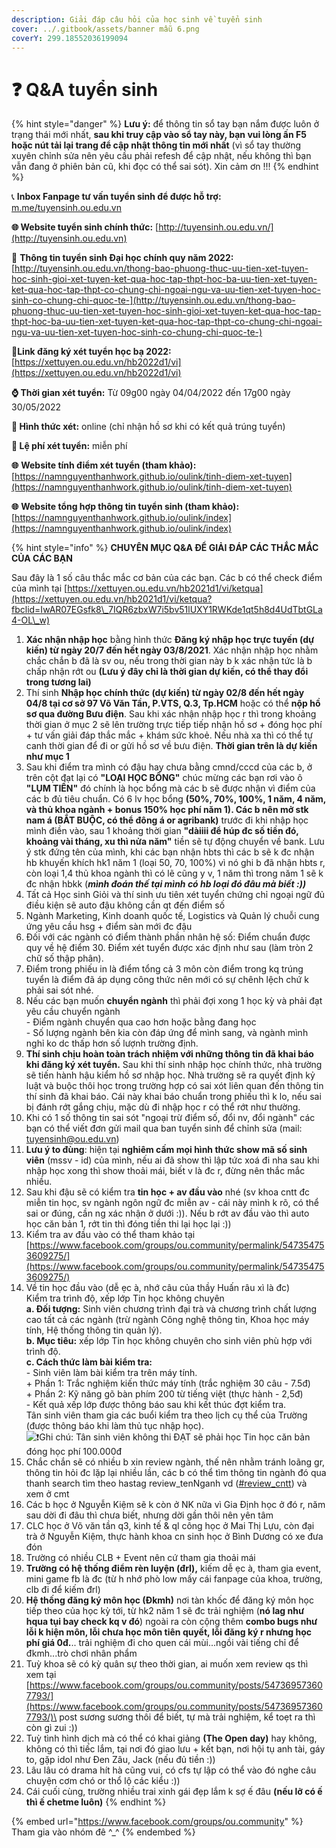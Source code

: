 ```yaml
---
description: Giải đáp câu hỏi của học sinh về tuyển sinh
cover: ../.gitbook/assets/banner mẫu 6.png
coverY: 299.18552036199094
---
```


# ❓ Q\&A tuyển sinh

{% hint style="danger" %}
**Lưu ý:** để thông tin sổ tay bạn nắm được luôn ở trạng thái mới nhất, **sau khi truy cập vào sổ tay này, bạn vui lòng ấn F5 hoặc nút tải lại trang để cập nhật thông tin mới nhất** (vì sổ tay thường xuyên chỉnh sửa nên yêu cầu phải refesh để cập nhật, nếu không thì bạn vẫn đang ở phiên bản cũ, khi đọc có thể sai sót). Xin cảm ơn !!!
{% endhint %}

📞 **Inbox Fanpage tư vấn tuyển sinh để được hỗ trợ:** [m.me/tuyensinh.ou.edu.vn](https://m.me/tuyensinh.ou.edu.vn)

**🌐 Website tuyển sinh chính thức:** [http://tuyensinh.ou.edu.vn/](http://tuyensinh.ou.edu.vn)

🔗 **Thông tin tuyển sinh Đại học chính quy năm 2022:** [http://tuyensinh.ou.edu.vn/thong-bao-phuong-thuc-uu-tien-xet-tuyen-hoc-sinh-gioi-xet-tuyen-ket-qua-hoc-tap-thpt-hoc-ba-uu-tien-xet-tuyen-ket-qua-hoc-tap-thpt-co-chung-chi-ngoai-ngu-va-uu-tien-xet-tuyen-hoc-sinh-co-chung-chi-quoc-te-](http://tuyensinh.ou.edu.vn/thong-bao-phuong-thuc-uu-tien-xet-tuyen-hoc-sinh-gioi-xet-tuyen-ket-qua-hoc-tap-thpt-hoc-ba-uu-tien-xet-tuyen-ket-qua-hoc-tap-thpt-co-chung-chi-ngoai-ngu-va-uu-tien-xet-tuyen-hoc-sinh-co-chung-chi-quoc-te-)

🔗**Link đăng ký xét tuyển học bạ 2022:** [https://xettuyen.ou.edu.vn/hb2022d1/vi](https://xettuyen.ou.edu.vn/hb2022d1/vi)

**⌚ Thời gian xét tuyển:** Từ 09g00 ngày 04/04/2022 đến 17g00 ngày 30/05/2022&#x20;

**📌 Hình thức xét:** online (chỉ nhận hồ sơ khi có kết quả trúng tuyển)

**📌 Lệ phí xét tuyển:** miễn phí

**🌐** **Website tính điểm xét tuyển (tham khảo):** [https://namnguyenthanhwork.github.io/oulink/tinh-diem-xet-tuyen](https://namnguyenthanhwork.github.io/oulink/tinh-diem-xet-tuyen)

**🌐** **Website tổng hợp thông tin tuyển sinh (tham khảo):** [https://namnguyenthanhwork.github.io/oulink/index](https://namnguyenthanhwork.github.io/oulink/index)

{% hint style="info" %}
**CHUYÊN MỤC Q\&A ĐỂ GIẢI ĐÁP CÁC THẮC MẮC CỦA CÁC BẠN**

Sau đây là 1 số câu thắc mắc cơ bản của các bạn. Các b có thể check điểm của mình tại [https://xettuyen.ou.edu.vn/hb2021d1/vi/ketqua](https://xettuyen.ou.edu.vn/hb2021d1/vi/ketqua?fbclid=IwAR07EGsfk8\_7IQR6zbxW7i5bv51lUXY1RWKde1qt5h8d4UdTbtGLa4-OL\_w)

1. **Xác nhận nhập học** bằng hình thức **Đăng ký nhập học trực tuyến (dự kiến) từ ngày 20/7 đến hết ngày 03/8/2021**. Xác nhận nhập học nhằm chắc chắn b đã là sv ou, nếu trong thời gian này b k xác nhận tức là b chấp nhận rớt ou **(Lưu ý đây chỉ là thời gian dự kiến, có thể thay đổi trong tương lai)**
2. Thí sinh **Nhập học chính thức (dự kiến) từ ngày 02/8 đến hết ngày 04/8 tại cơ sở 97 Võ Văn Tần, P.VTS, Q.3, Tp.HCM** hoặc có thể **nộp hồ sơ qua đường Bưu điện**. Sau khi xác nhận nhập học r thì trong khoảng thời gian ở mục 2 sẽ lên trường trực tiếp tiếp nhận hồ sơ + đóng học phí + tư vấn giải đáp thắc mắc + khám sức khoẻ. Nếu nhà xa thì có thể tự canh thời gian để đi or gửi hồ sơ về bưu điện. **Thời gian trên là dự kiến như mục 1**
3. Sau khi điểm tra mình có đậu hay chưa bằng cmnd/cccd của các b, ở trên cột đạt lại có **"LOẠI HỌC BỔNG"** chúc mừng các bạn rơi vào ô **"LỤM TIỀN"** đó chính là học bổng mà các b sẽ được nhận vì điểm của các b đủ tiêu chuẩn. Có 6 lv học bổng **(50%, 70%, 100%, 1 năm, 4 năm, và thủ khoa ngành + bonus 150% học phí năm 1). Các b nên mở stk nam á (BẮT BUỘC, có thể đông á or agribank)** trước đi khi nhập học mình điền vào, sau 1 khoảng thời gian **"dàiiii để húp đc số tiền đó, khoảng vài tháng, xu thì nửa năm"** tiền sẽ tự động chuyển về bank. Lưu ý stk đứng tên của mình, khi các bạn nhận hbts thì các b sẽ k đc nhận hb khuyến khích hk1 năm 1 (loại 50, 70, 100%) vì nó ghi b đã nhận hbts r, còn loại 1,4 thủ khoa ngành thì có lẽ cũng y v, 1 năm thì trong năm 1 sẽ k đc nhận hbkk (_**mình đoán thế tại mình có hb loại đó đâu mà biết :))**_
4. Tất cả Học sinh Giỏi và thí sinh ưu tiên xét tuyển chứng chỉ ngoại ngữ đủ điều kiện sẽ auto đậu không cần qt đến điểm số
5. Ngành Marketing, Kinh doanh quốc tế, Logistics và Quản lý chuỗi cung ứng yêu cầu hsg + điểm sàn mới đc đậu
6. Đối với các ngành có điểm thành phần nhân hệ số: Điểm chuẩn được quy về hệ điểm 30. Điểm xét tuyển được xác định như sau (làm tròn 2 chữ số thập phân).
7. Điểm trong phiếu in là điểm tổng cả 3 môn còn điểm trong kq trúng tuyển là điểm đã áp dụng công thức nên mới có sự chênh lệch chứ k phải sai sót nhé.
8. Nếu các bạn muốn **chuyển ngành** thì phải đợi xong 1 học kỳ và phải đạt yêu cầu chuyển ngành\
   \- Điểm ngành chuyển qua cao hơn hoặc bằng đang học\
   \- Số lượng ngành bên kia còn đáp ứng để mình sang, và ngành mình nghỉ ko dc thấp hơn số lượnh trường định.
9. **Thí sinh chịu hoàn toàn trách nhiệm với những thông tin đã khai báo khi đăng ký xét tuyển.** Sau khi thí sinh nhập học chính thức, nhà trường sẽ tiến hành hậu kiểm hồ sơ nhập học. Nhà trường sẽ ra quyết định kỷ luật và buộc thôi học trong trường hợp có sai xót liên quan đến thông tin thí sinh đã khai báo. Cái này khai báo chuẩn trong phiếu thì k lo, nếu sai bị đánh rớt gắng chịu, mặc dù đi nhập học r có thể rớt như thường.
10. Khi có 1 số thông tin sai sót "ngoại trừ điểm số, đổi nv, đổi ngành" các bạn có thể viết đơn gửi mail qua ban tuyển sinh để chỉnh sửa (mail: tuyensinh@ou.edu.vn)
11. **Lưu ý to đùng**: hiện tại **nghiêm cấm mọi hình thức show mã số sinh viên** (mssv - id) của mình, nếu ai đã show thì lập tức xoá đi nha sau khi nhập học xong thì show thoải mái, biết v là đc r, đừng nên thắc mắc nhiều.
12. Sau khi đậu sẽ có kiểm tra **tin học + av đầu vào** nhé (sv khoa cntt đc miễn tin học, sv ngành ngôn ngữ đc miễn av - cái này mình k rõ, có thể sai or đúng, cần ng xác nhận ở dưới :)). Nếu b rớt av đầu vào thì auto học căn bản 1, rớt tin thì đóng tiền thi lại học lại :))
13. Kiểm tra av đầu vào có thể tham khảo tại [https://www.facebook.com/groups/ou.community/permalink/547354753609275/](https://www.facebook.com/groups/ou.community/permalink/547354753609275/)
14. Về tin học đầu vào (dễ ẹc à, nhớ câu của thầy Huấn râu xì là đc)\
    Kiểm tra trình độ, xếp lớp Tin học không chuyên\
    **a. Đối tượng:** Sinh viên chương trình đại trà và chương trình chất lượng cao tất cả các ngành (trừ ngành Công nghệ thông tin, Khoa học máy tính, Hệ thống thông tin quản lý).\
    **b. Mục tiêu:** xếp lớp Tin học không chuyên cho sinh viên phù hợp với trình độ.\
    **c. Cách thức làm bài kiểm tra:**\
    \- Sinh viên làm bài kiểm tra trên máy tính.\
    \+ Phần 1: Trắc nghiệm kiến thức máy tính (trắc nghiệm 30 câu - 7.5đ)\
    \+ Phần 2: Kỹ năng gõ bàn phím 200 từ tiếng việt (thực hành - 2,5đ)\
    \- Kết quả xếp lớp được thông báo sau khi kết thúc đợt kiểm tra.\
    Tân sinh viên tham gia các buổi kiểm tra theo lịch cụ thể của Trường (được thông báo khi làm thủ tục nhập học).\
    ![❗️](https://static.xx.fbcdn.net/images/emoji.php/v9/td7/1.5/16/2757.png)Ghi chú: Tân sinh viên không thi ĐẠT sẽ phải học Tin học căn bản đóng học phí 100.000đ
15. Chắc chắn sẽ có nhiều b xin review ngành, thế nên nhằm tránh loãng gr, thông tin hỏi đc lặp lại nhiều lần, các b có thể tìm thông tin ngành đó qua thanh search tìm theo hastag review\_tenNganh vd ([#review\_cntt](https://www.facebook.com/hashtag/review\_cntt?\_\_eep\_\_=6&\_\_gid\_\_=1021019474981327&\_\_cft\_\_\[0]=AZWFGHw9N5oVPz\_hGgAEehH0k9QfvIoGxe\_hZmieiBWfZNwB1sXoEL6Kt\_gnvtqzglKEs1i989b\_85AZDGj404Q\_OmP-c9Wt1S7kYclvq9Y30e69RSvl-F6RH3OjzYeobEM&\_\_tn\_\_=\*NK-R)) và xem ở cmt
16. Các b học ở Nguyễn Kiệm sẽ k còn ở NK nữa vì Gia Định học ở đó r, năm sau dời đi đâu thì chưa biết, nhưng dời gần thôi nên yên tâm
17. CLC học ở Võ văn tần q3, kinh tế & ql công học ở Mai Thị Lựu, còn đại trà ở Nguyễn Kiệm, thực hành khoa cn sinh học ở Bình Dương có xe đưa đón
18. Trường có nhiều CLB + Event nên cứ tham gia thoải mái
19. **Trường có hệ thống điểm rèn luyện (đrl),** kiếm dễ ẹc à, tham gia event, mini game fb là đc (từ h nhớ phò low mấy cái fanpage của khoa, trường, clb đi để kiếm đrl)
20. **Hệ thống đăng ký môn học (Đkmh)** nơi tàn khốc để đăng ký môn học tiếp theo của học kỳ tới, từ hk2 năm 1 sẽ đc trải nghiệm (**nó lag như hqua tụi bay check kq v đó**) ngoài ra còn cộng thêm **combo bugs như lỗi k hiện môn, lỗi chưa học môn tiên quyết, lỗi đăng ký r nhưng học phí giá 0đ.**.. trải nghiệm đi cho quen cái mùi...ngồi vài tiếng chỉ để đkmh...trò chơi nhân phẩm
21. Tuỳ khoa sẽ có kỳ quân sự theo thời gian, ai muốn xem review qs thì xem tại [https://www.facebook.com/groups/ou.community/posts/547369573607793/](https://www.facebook.com/groups/ou.community/posts/547369573607793/)\
    post sương sương thôi để biết, tự mà trải nghiệm, kể toẹt ra thì còn gì zui :))
22. Tuỳ tình hình dịch mà có thể có khai giảng **(The Open day)** hay không, không có thì tiếc lắm, tại nơi đó giao lưu + kết bạn, nơi hội tụ anh tài, gáy to, gặp idol như Đen Zâu, Jack (nếu đủ tiền :))
23. Lâu lâu có drama hít hà cũng vui, có cfs tự lập có thể vào đó nghe câu chuyện cơm chó or thổ lộ các kiểu :))
24. Cái cuối cùng, trường nhiều trai xinh gái đẹp lắm k sợ ế đâu **(nếu lỡ có ế thì ế chetme luôn)**
{% endhint %}

{% embed url="https://www.facebook.com/groups/ou.community" %}
Tham gia vào nhóm đê ^\_^
{% endembed %}
